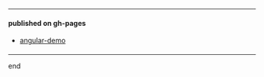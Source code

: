 
---

#### published on gh-pages
 - [angular-demo](https://littleostar-angular.github.io/angular-component-list-demo/)

####

---

end
